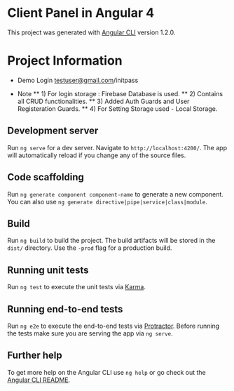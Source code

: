 # Client Panel in Angular 4

This project was generated with [Angular CLI](https://github.com/angular/angular-cli) version 1.2.0.

# Project Information

* Demo Login 
   testuser@gmail.com/initpass

* Note
 ** 1) For login storage : Firebase Database is used.
 ** 2) Contains all CRUD functionalities.
 ** 3) Added Auth Guards and User Registeration Guards.
 ** 4) For Setting Storage used - Local Storage.

## Development server

Run `ng serve` for a dev server. Navigate to `http://localhost:4200/`. The app will automatically reload if you change any of the source files.

## Code scaffolding

Run `ng generate component component-name` to generate a new component. You can also use `ng generate directive|pipe|service|class|module`.

## Build

Run `ng build` to build the project. The build artifacts will be stored in the `dist/` directory. Use the `-prod` flag for a production build.

## Running unit tests

Run `ng test` to execute the unit tests via [Karma](https://karma-runner.github.io).

## Running end-to-end tests

Run `ng e2e` to execute the end-to-end tests via [Protractor](http://www.protractortest.org/).
Before running the tests make sure you are serving the app via `ng serve`.

## Further help

To get more help on the Angular CLI use `ng help` or go check out the [Angular CLI README](https://github.com/angular/angular-cli/blob/master/README.md).
